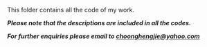 This folder contains all the code of my work. 

***Please note that the descriptions are included in all the codes.***

***For further enquiries please email to choonghengjie@yahoo.com***
